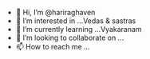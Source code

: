 - 👋 Hi, I’m @hariraghaven
- 👀 I’m interested in ...Vedas & sastras
- 🌱 I’m currently learning ...Vyakaranam
- 💞️ I’m looking to collaborate on ...
- 📫 How to reach me ...

<!---
hariraghaven/hariraghaven is a ✨ special ✨ repository because its `README.md` (this file) appears on your GitHub profile.
You can click the Preview link to take a look at your changes.
--->

